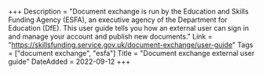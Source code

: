 +++
Description = "Document exchange is run by the Education and Skills Funding Agency (ESFA), an executive agency of the Department for Education (DfE).  This user guide tells you how an external user can sign in and manage your account and publish new documents."
Link = "https://skillsfunding.service.gov.uk/document-exchange/user-guide"
Tags = ["document exchange", "esfa"]
Title = "Document exchange external user guide"
DateAdded = 2022-09-12
+++
